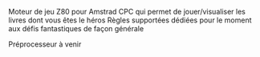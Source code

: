 Moteur de jeu Z80 pour Amstrad CPC qui permet de jouer/visualiser les livres dont vous êtes le héros
Règles supportées dédiées pour le moment aux défis fantastiques de façon générale

Préprocesseur à venir

